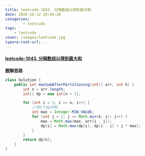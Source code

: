 ```yaml
---
title: leetcode-1043. 分隔数组以得到最大和
date: 2020-10-12 20:44:20
categories: 
		- leetcode
tags: 
	- leetcode
cover: /images/leetcode.jpg
typora-root-url: ..
---
```


#### [leetcode-1043. 分隔数组以得到最大和](https://leetcode-cn.com/problems/partition-array-for-maximum-sum/)

**题解思路**

```java
class Solution {
    public int maxSumAfterPartitioning(int[] arr, int k) {
        int n = arr.length;
        int[] dp = new int[n + 1];

        for (int i = 1; i <= n; i++) {
            //前i个dp的和
            int max = Integer.MIN_VALUE;
            for (int j = 1; j <= Math.min(k, i); j++) {
                max = Math.max(max, arr[i - j]);
                dp[i] = Math.max(dp[i], dp[i - j] + j * max);
            }
        }
        return dp[n];
    }
}
```

